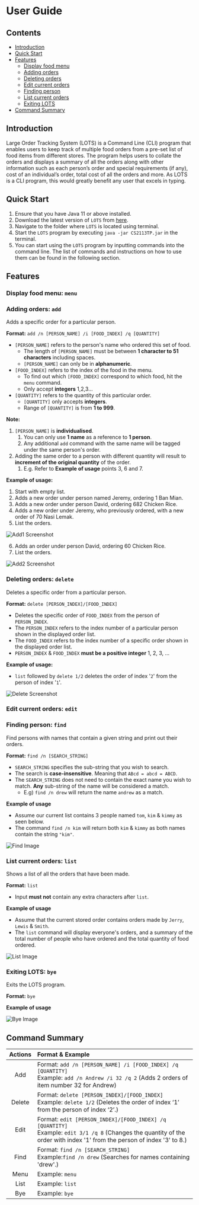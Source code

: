 # User Guide
## Contents
- [Introduction](#introduction)
- [Quick Start](#quick-start)
- [Features](#features)
  - [Display food menu](#display-food-menu-menu)
  - [Adding orders](#adding-orders-add)
  - [Deleting orders](#deleting-orders-delete)
  - [Edit current orders](#edit-current-orders-edit)
  - [Finding person](#finding-person-find)
  - [List current orders](#list-current-orders-list)
  - [Exiting LOTS](#exiting-lots-bye)
- [Command Summary](#command-summary)
## Introduction

Large Order Tracking System (LOTS) is a Command Line (CLI) program that enables users to keep track of multiple food 
orders from a pre-set list of food items from different stores. The program helps users to collate the orders and 
displays a summary of all the orders along with other information such as each person’s order and special requirements 
(if any), cost of an individual’s order,  total cost of all the orders and more. As LOTS is a CLI program, this would 
greatly benefit any user that excels in typing.

## Quick Start

1. Ensure that you have Java 11 or above installed.
2. Download the latest version of `LOTS` from [here](https://github.com/AY2122S1-CS2113-T13-2/tp/releases).
3. Navigate to the folder where `LOTS` is located using terminal.
4. Start the `LOTS` program by executing `java -jar CS2113TP.jar` in the terminal.
5. You can start using the `LOTS` program by inputting commands into the command line. The list of commands and 
instructions on how to use them can be found in the following section.

## Features

### Display food menu: `menu`

### Adding orders: `add`

Adds a specific order for a particular person.

**Format:** `add /n [PERSON_NAME] /i [FOOD_INDEX] /q [QUANTITY]`
* `[PERSON_NAME]` refers to the person's name who ordered this set of food.
  * The length of `[PERSON_NAME]` must be between **1 character to 51 characters** including spaces.
  * `[PERSON_NAME]` can only be in **alphanumeric**.
* `[FOOD_INDEX]` refers to the index of the food in the menu.
  * To find out which `[FOOD_INDEX]` correspond to which food, hit the `menu` command.
  * Only accept **integers** 1,2,3...
* `[QUANTITY]` refers to the quantity of this particular order.
  * `[QUANTITY]` only accepts **integers**.
  * Range of `[QUANTITY]` is from **1 to 999**.

**Note:**
1) `[PERSON_NAME]` is **individualised**. 
   1) You can only use **1 name** as a reference to **1 person**.
   2) Any additional `add` command with the same name will be tagged under the same person's order.
2) Adding the same order to a person with different quantity will result to **increment of the original quantity** of the order.
   1) E.g. Refer to **Example of usage** points 3, 6 and 7.

**Example of usage:**
1) Start with empty list.
2) Adds a new order under person named Jeremy, ordering 1 Ban Mian.
3) Adds a new order under person David, ordering 682 Chicken Rice.
4) Adds a new order under Jeremy, who previously ordered, with a new order of 70 Nasi Lemak.
5) List the orders.

![Add1 Screenshot](https://raw.githubusercontent.com/AY2122S1-CS2113-T13-2/tp/master/docs/UG%20Images/UG_AddCommand_Example1.png)

6) Adds an order under person David, ordering 60 Chicken Rice.
7) List the orders.

![Add2 Screenshot](https://raw.githubusercontent.com/AY2122S1-CS2113-T13-2/tp/master/docs/UG%20Images/UG_AddCommand_Example2.png)

### Deleting orders: `delete`   

Deletes a specific order from a particular person. 

**Format:** `delete [PERSON_INDEX]/[FOOD_INDEX]`  
* Deletes the specific order of `FOOD_INDEX`  from the person of `PERSON_INDEX`.
* The `PERSON_INDEX` refers to the index number of a particular person shown in the displayed order list.
* The `FOOD_INDEX` refers to the index number of a specific order shown in the displayed order list.
* `PERSON_INDEX` & `FOOD_INDEX` **must be a positive integer** 1, 2, 3, …  

**Example of usage:** 
* `list` followed by `delete 1/2` deletes the order of index '`2`' from the person of index '`1`'.    
  
![Delete Screenshot](https://raw.githubusercontent.com/AY2122S1-CS2113-T13-2/tp/master/docs/UG%20Images/UG_DeleteCommand_Example.png)

### Edit current orders: `edit`

### Finding person: `find`

Find persons with names that contain a given string and print out their orders.

**Format:** `find /n [SEARCH_STRING]`

- `SEARCH_STRING` specifies the sub-string that you wish to search.
- The search is **case-insensitive**. Meaning that `ABcd = abcd = ABCD`.
- The `SEARCH_STRING` does not need to contain the exact name you wish to match.
**Any** sub-string of the name will be considered a match.
    - E.g) `find /n drew` will return the name `andrew` as a match.
    
**Example of usage**
- Assume our current list contains 3 people named `tom`, `kim` & `kimmy` as seen below.
- The command `find /n kim` will return both `kim` & `kimmy` as both names contain the string `"kim"`.

![Find Image](https://raw.githubusercontent.com/AY2122S1-CS2113-T13-2/tp/master/docs/UG%20Images/FindList.jpg)



### List current orders: `list`

Shows a list of all the orders that have been made.

**Format:** `list`

- Input **must not** contain any extra characters after `list`.

**Example of usage**
- Assume that the current stored order contains orders made by `Jerry`, `Lewis` & `Smith`.
- The `list` command will display everyone's orders, and a summary of the total number of people who have ordered and
the total quantity of food ordered.

![List Image](https://raw.githubusercontent.com/AY2122S1-CS2113-T13-2/tp/master/docs/UG%20Images/ListExample.JPG)

### Exiting LOTS: `bye`

Exits the LOTS program.

**Format:** `bye`

**Example of usage**

![Bye Image](https://raw.githubusercontent.com/AY2122S1-CS2113-T13-2/tp/master/docs/UG%20Images/ByeExample.JPG)

## Command Summary
|Actions|Format & Example|
|:---:|:---|
|Add|Format: `add /n [PERSON_NAME] /i [FOOD_INDEX] /q [QUANTITY]` <br>Example: `add /n Andrew /i 32 /q 2` (Adds 2 orders of item number 32 for Andrew)|
|Delete|Format: `delete [PERSON_INDEX]/[FOOD_INDEX]`<br>Example: `delete 1/2` (Deletes the order of index ‘1’ from the person of index ‘2’.)
|Edit|Format: `edit [PERSON_INDEX]/[FOOD_INDEX] /q [QUANTITY]` <br>Example: `edit 3/1 /q 8` (Changes the quantity of the order with index '1' from the person of index '3' to 8.) 
|Find|Format: `find /n [SEARCH_STRING]` <br>Example:`find /n drew` (Searches for names containing 'drew'.)
|Menu|Example: `menu`|
|List|Example: `list`|
|Bye|Example: `bye`|


